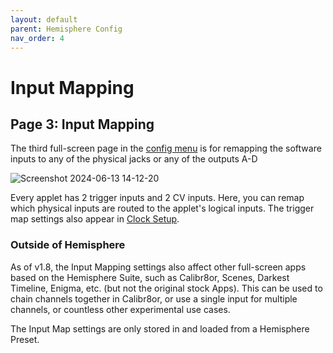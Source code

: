 ```yaml
---
layout: default
parent: Hemisphere Config
nav_order: 4
---
```

# Input Mapping

## Page 3: Input Mapping

The third full-screen page in the [config menu](Hemisphere-Config) is for remapping the software inputs to any of the physical jacks or any of the outputs A-D

![Screenshot 2024-06-13 14-12-20](https://github.com/djphazer/O_C-Phazerville/assets/109086194/cb3b940c-c975-43ce-af30-54436ed1297b)

Every applet has 2 trigger inputs and 2 CV inputs. Here, you can remap which physical inputs are routed to the applet's logical inputs. The trigger map settings also appear in [Clock Setup](Clock-Setup).

### Outside of Hemisphere
As of v1.8, the Input Mapping settings also affect other full-screen apps based on the Hemisphere Suite, such as Calibr8or, Scenes, Darkest Timeline, Enigma, etc. (but not the original stock Apps). This can be used to chain channels together in Calibr8or, or use a single input for multiple channels, or countless other experimental use cases.

The Input Map settings are only stored in and loaded from a Hemisphere Preset.

